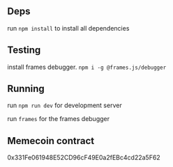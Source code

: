 ## Deps

run `npm install` to install all dependencies

## Testing

install frames debugger. `npm i -g @frames.js/debugger`

## Running

run `npm run dev` for development server

run `frames` for the frames debugger

## Memecoin contract

0x331Fe061948E52CD96cF49E0a2fEBc4cd22a5F62
